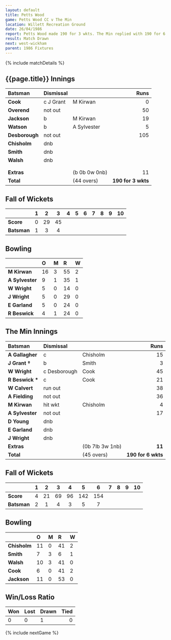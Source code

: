 ```yaml
---
layout: default
title: Petts Wood
game: Petts Wood CC v The Min
location: Willett Recreation Ground
date: 26/04/1986
report: Petts Wood made 190 for 3 wkts. The Min replied with 190 for 6 wkts when time ran out with scores level.
result: Match Drawn
next: west-wickham
parent: 1986 Fixtures
---
```


{% include matchDetails %}

## {{page.title}} Innings

| Batsman | Dismissal |  | Runs |
|:---|:---|---|---:|
| **Cook** | c J Grant | M Kirwan | 0 |
| **Overend** | not out |  | 50 |
| **Jackson** | b | M Kirwan | 19 |
| **Watson** | b | A Sylvester | 5 |
| **Desborough** | not out |  | 105 |
| **Chisholm** | dnb |  |  |
| **Smith** | dnb |  |  |
| **Walsh** | dnb |  |  |
|  |  |  |  |
|  |  |  |  |
| **Extras** | | (b 0b 0w 0nb) | 11 |
| **Total** | | (44 overs) | **190 for 3 wkts** |

## Fall of Wickets

| | 1 | 2 | 3 | 4 | 5 | 6 | 7 | 8 | 9 | 10 |
|---|:---:|:---:|:---:|:---:|:---:|:---:|:---:|:---:|:---:|:---:|
| **Score** | 0 | 29 | 45 |  |  |  |  |  |  |  |
| **Batsman** | 1 | 3 | 4 |  |  |  |  |  |  |  |

## Bowling

| | O | M | R | W |
|---|:---|:---|:---|:---|
| **M Kirwan** | 16 | 3 | 55 | 2 |
| **A Sylvester** | 9 | 1 | 35 | 1 |
| **W Wright** | 5 | 0 | 14 | 0 |
| **J Wright** | 5 | 0 | 29 | 0 |
| **E Garland** | 5 | 0 | 24 | 0 |
| **R Beswick** | 4 | 1 | 24 | 0 |

## The Min Innings

| Batsman | Dismissal |  | Runs |
|:---|:---|---|---:|
| **A Gallagher** | c | Chisholm | 15 |
| **J Grant &#8224;** | b | Smith | 3 |
| **W Wright** | c Desborough | Cook | 45 |
| **R Beswick &#42;** | c | Cook | 21 |
| **W Calvert** | run out  |  | 38 |
| **A Fielding** | not out |  | 36 |
| **M Kirwan** | hit wkt | Chisholm | 4 |
| **A Sylvester** | not out |  | 17 |
| **D Young** | dnb |  |  |
| **E Garland** | dnb | |  |
| **J Wright** | dnb | |  |
| **Extras** | | (0b 7lb 3w 1nb) | **11** |
| **Total** | | (45 overs) | **190 for 6 wkts** |

## Fall of Wickets

| | 1 | 2 | 3 | 4 | 5 | 6 | 7 | 8 | 9 | 10 |
|---|:---:|:---:|:---:|:---:|:---:|:---:|:---:|:---:|:---:|:---:|
| **Score** | 4 | 21 | 69 | 96 | 142 | 154 |  |  | | |
| **Batsman** | 2 | 1 | 4 | 3 | 5 | 7 |  |  |  | |

## Bowling

| | O | M | R | W |
|---|:---|:---|:---|:---|
| **Chisholm** | 11 | 0 | 41 | 2 |
| **Smith** | 7 | 3 | 6 | 1 |
| **Walsh** | 10 | 3 | 41 | 0 |
| **Cook** | 6 | 0 | 41 | 2 |
| **Jackson** | 11 | 0 | 53 | 0 |


## Win/Loss Ratio

| Won | Lost | Drawn | Tied |
|:---|:---|:---|---:|
| 0 | 0 | 1 | 0 |

{% include nextGame %}